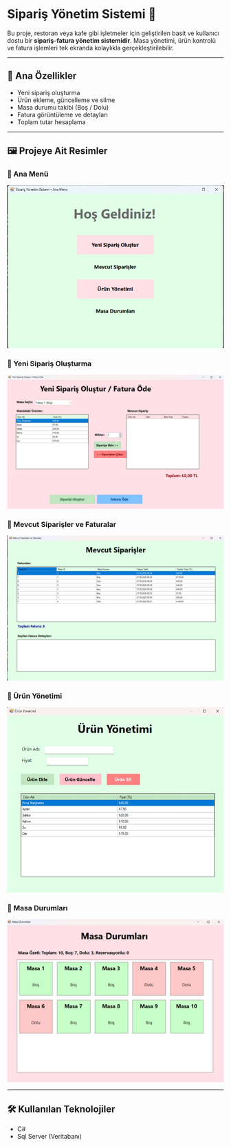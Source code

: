 # Sipariş Yönetim Sistemi 🧾

Bu proje, restoran veya kafe gibi işletmeler için geliştirilen basit ve kullanıcı dostu bir **sipariş-fatura yönetim sistemidir**. Masa yönetimi, ürün kontrolü ve fatura işlemleri tek ekranda kolaylıkla gerçekleştirilebilir.

---

## 📌 Ana Özellikler

- Yeni sipariş oluşturma
- Ürün ekleme, güncelleme ve silme
- Masa durumu takibi (Boş / Dolu)
- Fatura görüntüleme ve detayları
- Toplam tutar hesaplama

---

## 🖼️ Projeye Ait Resimler

### 🔹 Ana Menü
![Ana Menü](./screenshots/menu.jpeg)

### 🔹 Yeni Sipariş Oluşturma
![Yeni Sipariş](./screenshots/new-order.jpeg)

### 🔹 Mevcut Siparişler ve Faturalar
![Faturalar](./screenshots/invoices.jpeg)

### 🔹 Ürün Yönetimi
![Ürün Yönetimi](./screenshots/product-manage.jpeg)

### 🔹 Masa Durumları
![Masa Durumları](./screenshots/table-status.jpeg)

---

## 🛠️ Kullanılan Teknolojiler

- C#
- Sql Server (Veritabanı)


